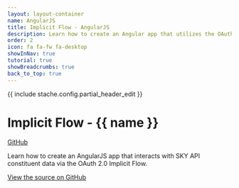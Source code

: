 ```yaml
---
layout: layout-container
name: AngularJS
title: Implicit Flow - AngularJS
description: Learn how to create an Angular app that utilizes the OAuth 2.0 Implicit Flow and retrieves constituent data from our <%= stache.config.product_name_short %>.
order: 2
icon: fa fa-fw fa-desktop
showInNav: true
tutorial: true
showBreadcrumbs: true
back_to_top: true
---
```


{{ include stache.config.partial_header_edit }}

# Implicit Flow - {{ name }}

<a class="btn btn-primary" href="{{ stache.config.github_repo_implicit_flow_angular }}" target="blank"><i class="fa fa-github fa-lg"></i> GitHub</a>

Learn how to create an AngularJS app that interacts with SKY API constituent data via the OAuth 2.0 Implicit Flow.

<a href="{{ stache.config.github_repo_implicit_flow_angular }}" target="_blank">View the source on GitHub <i class="fa fa-external-link"></i></a>

